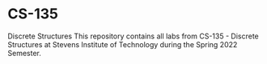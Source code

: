 # CS-135
Discrete Structures 
This repository contains all labs from CS-135 - Discrete Structures at Stevens Institute of Technology during the Spring 2022 Semester. 
